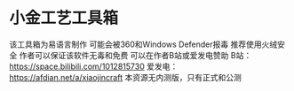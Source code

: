# 小金工艺工具箱
该工具箱为易语言制作
可能会被360和Windows Defender报毒
推荐使用火绒安全
作者可以保证该软件无毒和免费
可以在作者B站或爱发电赞助
B站：https://space.bilibili.com/1012815730
爱发电：https://afdian.net/a/xiaojincraft
本资源无内测版，只有正式和公测
